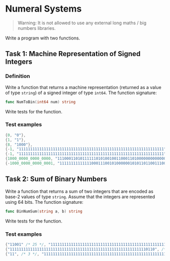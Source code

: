 # Numeral Systems

> Warning: It is not allowed to use any external long maths / big numbers libraries.

Write a program with two functions.

## Task 1: Machine Representation of Signed Integers

### Definition

Write a function that returns a machine representation (returned as a value of
type `string`) of a signed integer of type `int64`. The function signature:

```go
func NumToBin(int64 num) string
```

Write tests for the function.

### Test examples

```go
{0, "0"},
{1, "1"},
{8, "1000"},
{-1, "1111111111111111111111111111111111111111111111111111111111111111"},
{-1, "1111111111111111111111111111111111111111111111111111111111111111"},
{1000_0000_0000_0000, "11100011010111111010100100110001101000000000000000"},
{-1000_0000_0000_0001, "1111111111111100011100101000000101011011001110010111111111111111"},
```

## Task 2: Sum of Binary Numbers

Write a function that returns a sum of two integers that are encoded as base-2
values of type `string`. Assume that the integers are represented using 64 bits.
The function signature:

```go
func BinNumSum(string a, b) string
```

Write tests for the function.

### Test examples

```go
{"11001" /* 25 */, "1111111111111111111111111111111111111111111111111111111111110010" /* -14 */, "1011" /* 11 */},
{"1111111111111111111111111111111111111111111111111111111111110110", /* -10 */, "111" /* 7 */, "1111111111111111111111111111111111111111111111111111111111111101" /* -3 */},
{"11", /* 3 */, "1111111111111111111111111111111111111111111111111111111111111101" /* -3 */, "0" /* 0 */},
```

